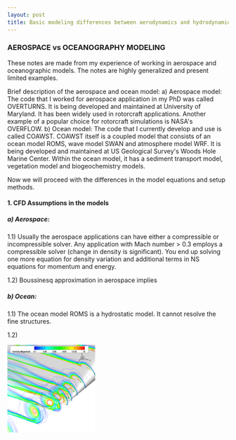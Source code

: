 ```yaml
---
layout: post
title: Basic modeling differences between aerodynamics and hydrodynamics
---
```


### AEROSPACE vs OCEANOGRAPHY MODELING

These notes are made from my experience of working in aerospace and oceanographic models.
The notes are highly generalized and present limited examples.

Brief description of the aerospace and ocean model:
a) Aerospace model:
The code that I worked for aerospace application in my PhD was called OVERTURNS.
It is being developed and maintained at University of Maryland. It has been widely used in rotorcraft
applications. Another example of a popular choice for rotorcraft simulations is NASA's OVERFLOW.
b) Ocean model:
The code that I currently develop and use is called COAWST. COAWST itself is a coupled model that consists of an ocean model
ROMS, wave model SWAN and atmosphere model WRF. It is being developed and maintained at US Geological Survey's Woods Hole Marine Center. Within the ocean model, it has a sediment transport model, vegetation model and biogeochemistry models.


Now we will proceed with the differences in the model equations and setup methods. 

#### 1. CFD Assumptions in the models

##### a) Aerospace:

1.1) Usually the aerospace applications can have either a compressible or incompressible solver.
Any application with Mach number > 0.3 employs a compressible solver (change in density is significant).
You end up solving one more equation for density variation and additional
terms in NS equations for momentum and energy.

1.2) Boussinesq approximation in aerospace implies

##### b) Ocean:

1.1) The ocean model ROMS is a hydrostatic model. It cannot resolve the fine structures.

1.2)

<img src="rect_tipvortex.png" width="200" height="200" />
